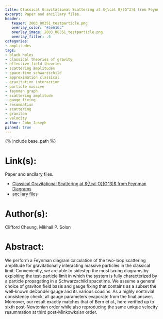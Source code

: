 ```yaml
---
title: Classical Gravitational Scattering at ${\cal O}(G^3)$ from Feynman Diagrams
excerpt: Paper and ancillary files.
header:
   teaser: 2003_08351_testparticle.png
   overlay_color: "#5e616c"
   overlay_image: 2003_08351_testparticle.png
   overlay_filter: .6
categories:
- amplitudes
tags:
- black holes
- classical theories of gravity
- effective field theories
- scattering amplitudes
- space-time schwarzschild
- approximation classical
- gravitation interaction
- particle massive
- feynman graph
- scattering amplitude
- gauge fixing
- resummation
- scattering
- graviton
- velocity
author: John_Joseph
pinned: true
---
```

{% include base_path %}

# Link(s):
Paper and ancilary files.
  * [Classical Gravitational Scattering at ${\cal O}(G^3)$ from Feynman Diagrams](https://arxiv.org/abs/2003.08351)
  * [ancilary files](https://arxiv.org/src/2003.08351/anc)

# Author(s):
Clifford Cheung, Mikhail P. Solon

# Abstract:
We perform a Feynman diagram calculation of the two-loop scattering amplitude for gravitationally interacting massive particles in the classical limit. Conveniently, we are able to sidestep the most taxing diagrams by exploiting the test-particle limit in which the system is fully characterized by a particle propagating in a Schwarzschild spacetime. We assume a general choice of graviton field basis and gauge fixing that contains as a subset the well-known deDonder gauge and its various cousins. As a highly nontrivial consistency check, all gauge parameters evaporate from the final answer. Moreover, our result exactly matches that of Bern et al., here verified up to sixth post-Newtonian order while also reproducing the same unique velocity resummation at third post-Minkowksian order.